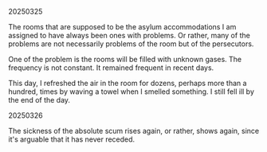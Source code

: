 20250325

The rooms that are supposed to be the asylum accommodations I am assigned to have always been ones with problems. Or rather, many of the problems are not necessarily problems of the room but of the persecutors.

One of the problem is the rooms will be filled with unknown gases. The frequency is not constant. It remained frequent in recent days.

This day, I refreshed the air in the room for dozens, perhaps more than a hundred, times by waving a towel when I smelled something. I still fell ill by the end of the day.


20250326

The sickness of the absolute scum rises again, or rather, shows again, since it's arguable that it has never receded.
